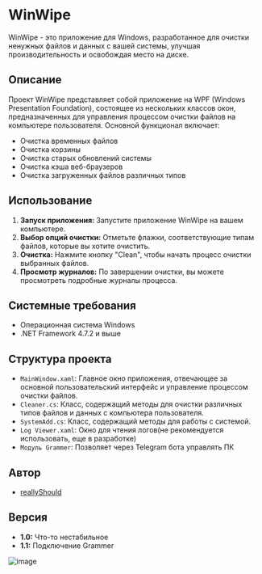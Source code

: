 # WinWipe

WinWipe - это приложение для Windows, разработанное для очистки ненужных файлов и данных с вашей системы, улучшая производительность и освобождая место на диске.

## Описание

Проект WinWipe представляет собой приложение на WPF (Windows Presentation Foundation), состоящее из нескольких классов окон, предназначенных для управления процессом очистки файлов на компьютере пользователя. Основной функционал включает:

- Очистка временных файлов
- Очистка корзины
- Очистка старых обновлений системы
- Очистка кэша веб-браузеров
- Очистка загруженных файлов различных типов

## Использование

1. **Запуск приложения:** Запустите приложение WinWipe на вашем компьютере.
2. **Выбор опций очистки:** Отметьте флажки, соответствующие типам файлов, которые вы хотите очистить.
3. **Очистка:** Нажмите кнопку "Clean", чтобы начать процесс очистки выбранных файлов.
4. **Просмотр журналов:** По завершении очистки, вы можете просмотреть подробные журналы процесса.

## Системные требования

- Операционная система Windows
- .NET Framework 4.7.2 и выше

## Структура проекта

- `MainWindow.xaml`: Главное окно приложения, отвечающее за основной пользовательский интерфейс и управление процессом очистки файлов.
- `Cleaner.cs`: Класс, содержащий методы для очистки различных типов файлов и данных с компьютера пользователя.
- `SystemAdd.cs`: Класс, содержащий методы для работы с системой.
- `Log Viewer.xaml`: Окно для чтения логов(не рекомендуется использовать, еще в разработке)
- `Модуль Grammer`: Позволяет через Telegram бота управлять ПК 

## Автор

- [reallyShould](https://github.com/reallyShould)

## Версия

- **1.0:** Что-то нестабильное
- **1.1:** Подключение Grammer

![image](https://github.com/reallyShould/WinWIpe/assets/77869589/b65806f4-efef-4b48-9b27-4ee2f26f264e)